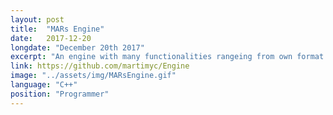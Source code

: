 ```yaml
---
layout: post
title:  "MARs Engine"
date:   2017-12-20
longdate: "December 20th 2017"
excerpt: "An engine with many functionalities rangeing from own format serialisation to skeletal animation"
link: https://github.com/martimyc/Engine
image: "../assets/img/MARsEngine.gif"
language: "C++"
position: "Programmer"
---
```


<!--https://codeburst.io/5-steps-to-speed-up-your-image-heavy-website-65c874a86966-->
